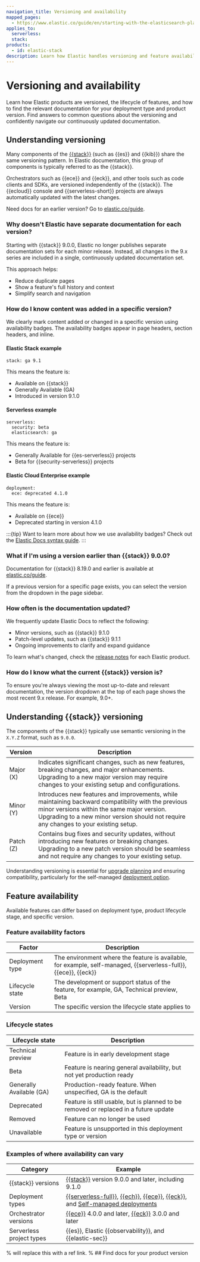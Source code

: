 ```yaml
---
navigation_title: Versioning and availability
mapped_pages:
  - https://www.elastic.co/guide/en/starting-with-the-elasticsearch-platform-and-its-solutions/current/introducing-elastic-documentation.html
applies_to:
  serverless:
  stack:
products:
  - id: elastic-stack
description: Learn how Elastic handles versioning and feature availability in the docs. Find the product versions that are supported, how to read availability badges, and...
---
```


# Versioning and availability

Learn how Elastic products are versioned, the lifecycle of features, and how to find the relevant documentation for your deployment type and product version. Find answers to common questions about the versioning and confidently navigate our continuously updated documentation.

## Understanding versioning

Many components of the [{{stack}}](/get-started/the-stack.md) (such as {{es}} and {{kib}}) share the same versioning pattern.
In Elastic documentation, this group of components is typically referred to as the {{stack}}.

Orchestrators such as {{ece}} and {{eck}}, and other tools such as code clients and SDKs, are versioned independently of the {{stack}}. The {{ecloud}} console and {{serverless-short}} projects are always automatically updated with the latest changes.

Need docs for an earlier version? Go to [elastic.co/guide](https://www.elastic.co/guide).

### Why doesn't Elastic have separate documentation for each version?

Starting with {{stack}} 9.0.0, Elastic no longer publishes separate documentation sets for each minor release. Instead, all changes in the 9.x series are included in a single, continuously updated documentation set.

This approach helps:
* Reduce duplicate pages
* Show a feature's full history and context
* Simplify search and navigation

### How do I know content was added in a specific version?

We clearly mark content added or changed in a specific version using availability badges. The availability badges appear in page headers, section headers, and inline.

#### Elastic Stack example

```{applies_to}
stack: ga 9.1
```

This means the feature is:
* Available on {{stack}}
* Generally Available (GA)
* Introduced in version 9.1.0

#### Serverless example

```{applies_to}
serverless:
  security: beta
  elasticsearch: ga
```

This means the feature is:
* Generally Available for {{es-serverless}} projects
* Beta for {{security-serverless}} projects

#### Elastic Cloud Enterprise example

```{applies_to}
deployment:
  ece: deprecated 4.1.0
```

This means the feature is:
* Available on {{ece}}
* Deprecated starting in version 4.1.0

:::{tip}
Want to learn more about how we use availability badges? Check out the [Elastic Docs syntax guide](https://elastic.github.io/docs-builder/syntax/applies/).
:::

### What if I'm using a version earlier than {{stack}} 9.0.0?

Documentation for {{stack}} 8.19.0 and earlier is available at [elastic.co/guide](https://www.elastic.co/guide).

If a previous version for a specific page exists, you can select the version from the dropdown in the page sidebar.

### How often is the documentation updated?

We frequently update Elastic Docs to reflect the following:
* Minor versions, such as {{stack}} 9.1.0
* Patch-level updates, such as {{stack}} 9.1.1
* Ongoing improvements to clarify and expand guidance

To learn what's changed, check the [release notes](/release-notes/index.md) for each Elastic product.

### How do I know what the current {{stack}} version is?

To ensure you're always viewing the most up-to-date and relevant documentation, the version dropdown at the top of each page shows the most recent 9.x release. For example, 9.0+.

## Understanding {{stack}} versioning

The components of the {{stack}} typically use semantic versioning in the `X.Y.Z` format, such as `9.0.0`.

| Version | Description |
| ----- | ----- |
| Major (X) | Indicates significant changes, such as new features, breaking changes, and major enhancements. Upgrading to a new major version may require changes to your existing setup and configurations. |
| Minor (Y) | Introduces new features and improvements, while maintaining backward compatibility with the previous minor versions within the same major version. Upgrading to a new minor version should not require any changes to your existing setup. |
| Patch (Z) | Contains bug fixes and security updates, without introducing new features or breaking changes. Upgrading to a new patch version should be seamless and not require any changes to your existing setup. |

Understanding versioning is essential for [upgrade planning](/deploy-manage/upgrade.md) and ensuring compatibility, particularly for the self-managed [deployment option](/get-started/deployment-options.md).

## Feature availability

Available features can differ based on deployment type, product lifecycle stage, and specific version.

### Feature availability factors

| Factor | Description |
| ----- | ----- |
| Deployment type | The environment where the feature is available, for example, self-managed, {{serverless-full}}, {{ece}}, {{eck}} |
| Lifecycle state | The development or support status of the feature, for example, GA, Technical preview, Beta |
| Version | The specific version the lifecycle state applies to |

### Lifecycle states

| Lifecycle state | Description |
| ----- | ----- |
| Technical preview | Feature is in early development stage |
| Beta | Feature is nearing general availability, but not yet production ready |
| Generally Available (GA) | Production-ready feature. When unspecified, GA is the default |
| Deprecated | Feature is still usable, but is planned to be removed or replaced in a future update |
| Removed | Feature can no longer be used |
| Unavailable | Feature is unsupported in this deployment type or version |

### Examples of where availability can vary

| Category | Example |
| ----- | ----- |
| {{stack}} versions | [{{stack}}](/get-started/the-stack.md) version 9.0.0 and later, including 9.1.0 |
| Deployment types | [{{serverless-full}}](/deploy-manage/deploy/elastic-cloud/serverless.md), [{{ech}}](/deploy-manage/deploy/elastic-cloud/cloud-hosted.md), [{{ece}}](/deploy-manage/deploy/cloud-enterprise.md), [{{eck}}](/deploy-manage/deploy/cloud-on-k8s.md), and [Self-managed deployments](/deploy-manage/deploy/self-managed.md) |
| Orchestrator versions | [{{ece}}](/deploy-manage/deploy/cloud-enterprise.md) 4.0.0 and later, [{{eck}}](/deploy-manage/deploy/cloud-on-k8s.md) 3.0.0 and later |
| Serverless project types | {{es}}, Elastic {{observability}}, and {{elastic-sec}} |

% will replace this with a ref link. 
% ## Find docs for your product version


